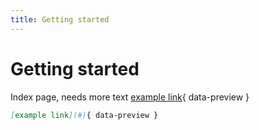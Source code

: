 ```yaml
---
title: Getting started
---
```



# Getting started

Index page, needs more text [example link](#){ data-preview }


``` markdown
[example link](#){ data-preview }
```